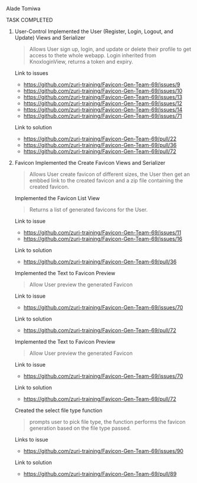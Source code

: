 Alade Tomiwa

TASK COMPLETED

1. User-Control
    Implemented the User (Register, Login, Logout, and Update) Views and Serializer
   
    > Allows User sign up, login, and update or delete their profile to get access to thete whole webapp. Login inherited from KnoxloginView, returns a token and             expiry.
      
      Link to issues
      * https://github.com/zuri-training/Favicon-Gen-Team-69/issues/9
      * https://github.com/zuri-training/Favicon-Gen-Team-69/issues/10
      * https://github.com/zuri-training/Favicon-Gen-Team-69/issues/13
      * https://github.com/zuri-training/Favicon-Gen-Team-69/issues/12
      * https://github.com/zuri-training/Favicon-Gen-Team-69/issues/14
      * https://github.com/zuri-training/Favicon-Gen-Team-69/issues/71

      Link to solution
      * https://github.com/zuri-training/Favicon-Gen-Team-69/pull/22
      * https://github.com/zuri-training/Favicon-Gen-Team-69/pull/36
      * https://github.com/zuri-training/Favicon-Gen-Team-69/pull/72
      
2. Favicon
    Implemented the Create Favicon Views and Serializer
    
    > Allows User create favicon of different sizes, the User then get an embbed link to the created favicon and a zip file containing the created favicon.
          
    Implemented the Favicon List View 
   
    > Returns a list of generated favicons for the User.
      
      Link to issue
      * https://github.com/zuri-training/Favicon-Gen-Team-69/issues/11
      * https://github.com/zuri-training/Favicon-Gen-Team-69/issues/16

      Link to solution
      * https://github.com/zuri-training/Favicon-Gen-Team-69/pull/36
      
    Implemented the Text to Favicon Preview
    
    > Allow User preview the generated Favicon 
      
      Link to issue
      * https://github.com/zuri-training/Favicon-Gen-Team-69/issues/70

      Link to solution
      * https://github.com/zuri-training/Favicon-Gen-Team-69/pull/72

    Implemented the Text to Favicon Preview
    
    > Allow User preview the generated Favicon 
      
      Link to issue
      * https://github.com/zuri-training/Favicon-Gen-Team-69/issues/70

      Link to solution
      * https://github.com/zuri-training/Favicon-Gen-Team-69/pull/72
    
    Created the select file type function
   
    > prompts user to pick file type, the function performs the favicon generation  based on the file type passed. 
      
      Links to issue
      * https://github.com/zuri-training/Favicon-Gen-Team-69/issues/90
      
      Link to solution
      * https://github.com/zuri-training/Favicon-Gen-Team-69/pull/89
     
